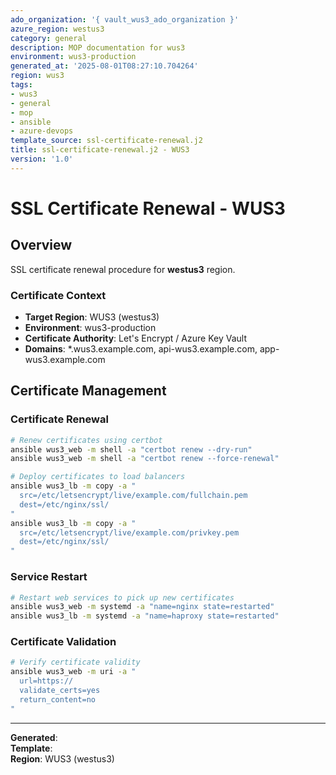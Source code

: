 ```yaml
---
ado_organization: '{ vault_wus3_ado_organization }'
azure_region: westus3
category: general
description: MOP documentation for wus3
environment: wus3-production
generated_at: '2025-08-01T08:27:10.704264'
region: wus3
tags:
- wus3
- general
- mop
- ansible
- azure-devops
template_source: ssl-certificate-renewal.j2
title: ssl-certificate-renewal.j2 - WUS3
version: '1.0'
---
```



# SSL Certificate Renewal - WUS3

## Overview

SSL certificate renewal procedure for **westus3** region.

### Certificate Context

- **Target Region**: WUS3 (westus3)
- **Environment**: wus3-production
- **Certificate Authority**: Let's Encrypt / Azure Key Vault
- **Domains**: *.wus3.example.com, api-wus3.example.com, app-wus3.example.com

## Certificate Management

### Certificate Renewal
```bash
# Renew certificates using certbot
ansible wus3_web -m shell -a "certbot renew --dry-run"
ansible wus3_web -m shell -a "certbot renew --force-renewal"

# Deploy certificates to load balancers
ansible wus3_lb -m copy -a "
  src=/etc/letsencrypt/live/example.com/fullchain.pem
  dest=/etc/nginx/ssl/
"
ansible wus3_lb -m copy -a "
  src=/etc/letsencrypt/live/example.com/privkey.pem
  dest=/etc/nginx/ssl/
"
```

### Service Restart
```bash
# Restart web services to pick up new certificates
ansible wus3_web -m systemd -a "name=nginx state=restarted"
ansible wus3_lb -m systemd -a "name=haproxy state=restarted"
```

### Certificate Validation
```bash
# Verify certificate validity
ansible wus3_web -m uri -a "
  url=https://
  validate_certs=yes
  return_content=no
"
```

---

**Generated**:   
**Template**:   
**Region**: WUS3 (westus3)
